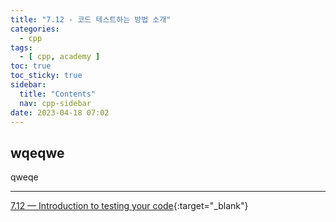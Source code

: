 ```yaml
---
title: "7.12 - 코드 테스트하는 방법 소개"
categories:
  - cpp
tags:
  - [ cpp, academy ]
toc: true
toc_sticky: true
sidebar:
  title: "Contents"
  nav: cpp-sidebar
date: 2023-04-18 07:02
---
```


## wqeqwe

qweqe

---

[7.12 — Introduction to testing your code](https://www.learncpp.com/cpp-tutorial/introduction-to-testing-your-code/){:target="_blank"}

<!--

<div class="notice--info" markdown="1">
<span class="notice-title">
**TITLE**
</span>

BODY
</div>

-->